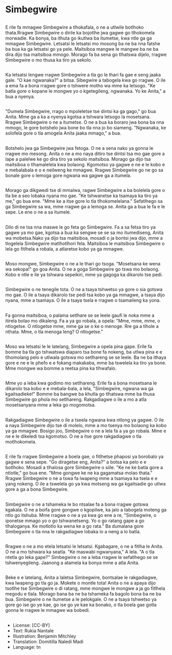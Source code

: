 # Simbegwire

##
E rile fa mmagwe Simbegwire a tlhokafala, o ne a utlwile botlhoko thata.Rragwe Simbegwire o dirile ka bojotlhe jwa gagwe go tlhokomela morwadie. Ka bonya, ba ithuta go ikutlwa ba itumetse, kwa ntle ga ga mmagwe Simbegwire. Letsatsi le letsatsi mo mosong ba ne ba nna fatshe ba bua ka ga letsatsi go ya pele. Maitsiboa mangwe le mangwe ba ne ba dira dijo tsa maitsiboa mmogo. Morago fa ba sena go tlhatswa dijelo, rragwe Simbegwire o mo thusa ka tiro ya sekolo.

##
Ka letsatsi lengwe rragwe Simbegwire a tla go le thari fa gae e seng jaaka gale. "O kae ngwanaka?" a bitsa. Sibegwire a tabogela kwa go rragwe. O ile a ema fa a bona rragwe gore o tshwere motho wa mme ka letsogo. "Ke batla gore o kopane le mongwe yo o kgetegileng, ngwanaka. Yo ke Anita," a bua a nyenya.

##
"Dumela Simbegwire, rrago o mpoleletse tse dintsi ka ga gago," go bua Anita. Mme ga a ka a nyenya kgotsa a tshwara letsogo la mosetsana. Rragwe Simbegwire o ne a itumetse. O ne a bua ka boraro jwa bona ba nna mmogo, le gore botshelo jwa bone bo tla nna jo bo siameng. "Ngwanaka, ke solofela gore o tla amogela Anita jaaka mmago," a bua.

##
Botshelo jwa ga Simbegwire jwa fetoga. O ne a sena nako ya gonna le rragwe mo mesong. Anita o ne a mo naya ditiro tse dintsi tsa mo gae gore a lape a palelwe ke go dira tiro ya sekolo maitsiboa. Morago ga dijo tsa maitsiboa o tlhamalelela kwa bolaong. Kgomotso ya gagwe e ne e le kobo e e mebalabala e o e neilweng ke mmagwe. Rragwe Simbegwire go ne go sa bonale gore o lemoga gore ngwana wa gagwe ga a itumela.

##
Morago ga dikgwedi tse di mmalwa, ragwe Simbegwire a ba bolelela gore o tla be a seo lobaka nyana mo gae. "Ke tshwanetse ka tsamaya ka tiro ya me," go bua ene. "Mme ke a itse gore lo tla tlhokomelelana." Sefatlhego sa ga Simbegwire sa wa, mme rragwe ga a lemoga se. Anita ga a bua le fa e le sepe. Le ene o ne a sa itumele.

##
Dilo di ne tsa nna maswe le go feta go Simbegwire. Fa a sa fetsa tiro ya gagwe ya mo gae, kgotsa a bua ka sengwe se se sa mo itumediseng, Anita wa mobetsa.Nako ya dijo tsa maitsiboa, mosadi o ja bontsi jwa dijo, mme a tlogelela Simbegwire matlhotlhori fela. Maitsiboa le maitsiboa Simbegwire o lela go fitlhela a robala, a atlaretse kobo ya ga mmagwe.

##
Moso mongwe, Simbegwire o ne a le thari go tsoga. "Mosetsana ke wena wa sekopa!" go goa Anita. O ne a goga Simbegwire go tswa mo bolaong. Kobo e ntle e ile ya tshwara sepeikiri, mme ya gagoga ka dikarolo tse pedi.

##
Simbegwire o ne tenegile tota. O ne a tsaya tshwetso ya gore o sia gotswa mo gae. O ile a tsaya dikarolo tse pedi tsa kobo ya ga mmagwe, a tsaya dijo nyana, mme a tsamaya. O ile a tsaya tsela e rragwe o tsamaileng ka yona.

##
Fa gonna maitsiboa, o palama setlhare se se leele gaufi le noka mme a itirela bolao mo dikaleng. Fa a ya go robala, a opela: "Mme, mme, mme, o ntlogetse. O ntlogetse mme, mme ga se o ke o menoge. Rre ga a tlhole a nthata. Mme, o tla menoga leng? O ntlogetse."

##
Moso wa letsatsi le le latelang, Simbegwire a opela pina gape. Erile fa bomme ba tla go tshwatswa diaparo tsa bone fa nokeng, ba utlwa pina e e tlhomolang pelo e utlwala gotswa mo setlhareng se se leele. Ba ne ba ithaya gore e ne e le phefo e e fokang makakaba, mme ba tswelela ka tiro ya bone. Mme mongwe wa bomme a reetsa pina ka tlhwafalo.

##
Mme yo a leba kwa godimo mo setlhareng. Erile fa a bona mosetsana le dikarolo tsa kobo e e mebala-bala, a lela, "Simbegwire, ngwana wa ga kgaitsadieke!" Bomme ba bangwe ba khutla go tlhatswa mme ba thusa Simbegwire go phola mo setlhareng. Rakgadiagwe o ile a mo a atla mosetsanyana mme a leka go mogomotsa.

##
Rakgadiagwe Simbegwire o ile a tseela ngwana kwa ntlong ya gagwe. O ile a naya Simbegwire dijo tse di molelo, mme a mo tsenya mo bolaong ka kobo ya ga mmagwe. Bosigo joo, Simbegwire o ne a lela fa a ya go robala. Mme e ne e le dikeledi tsa kgomotso. O ne a itse gore rakgadiagwe o tla motlhokomela.

##
E rile fa rragwe Simbegwire a boela gae, o fitlhetse phaposi ya borobalo ya gagwe e sena sepe. "Go diragetse eng, Anita?" a botsa ka pelo e e botlhoko. Mosadi a tlhalosa gore Simbegwire o siile. "Ke ne ke batla gore a ntlotle," go bua ene. "Mme gongwe ke ne ka gagamatsa molao thata." Rragwe Simbegwire o ne a tswa fa lwapeng mme a tsamaya ka tsela e e yang nokeng. O ile a tswelela go ya kwa motseng wa ga kgaitsadie go utlwa gore a ga a bona Simbegwire.

##
Simbegwire o ne a tshameka le bo ntsalae fa a bona rragwe gotswa kgakala. O ne a boifa gore gongwe o kgopilwe, ka jalo a tabogela moteng ga ntlo go itshuba. Mme rragwe o ne a ya kwa go ene a re, "Simbegwire, o iponetse mmago yo o go tshwanetseng. Yo o go ratang gape a go tlhaloganya. Ke motlotlo ka wena ke a go rata." Ba dumalana gore Simbegwire o tla nna le rakgadiagwe lobaka lo a neng a lo batla.

##

Rragwe o ne a mo etela letsatsi le letsatsi. Kgabagare, o ne a fitlha le Anita. O ne a mo tshwara ka seatla. "Ke maswabi ngwanyana," A lela. "A o tla ntetla go leka gape?" Simbegwire o ne a leba rragwe le sefatlhego se se tshwenyegileng. Jaanong a atamela ka bonya mme a atla Anita.

##
Beke e e latelang, Anita a laletsa Simbegwire, bontsalae le rakgadiagwe, kwa lwapeng go tla go ja. Mokete o montle tota! Anita o ne a apaya dijo tsotlhe tse Simbegwire o di ratang, mme mongwe le mongwe a ja go fitlhela megodu e tlala. Morago bana ba ne ba tshameka fa bagolo bona ba ne ba bua. Simbegwire o ne itumetse a le pelokgale. O ne a tsaya tshwetso ya gore go ise go ye kae, go ise go ye kae ka bonako, o tla boela gae gotla gonna le rragwe le mmagwe wa bobedi.

##
* License: [CC-BY]
* Text: Rukia Nantale
* Illustration: Benjamin Mitchley
* Translation: Domitilla Naledi Madi
* Language: tn
